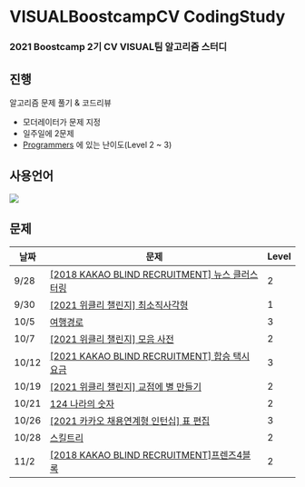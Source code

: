 # VISUALBoostcampCV CodingStudy
### 2021 Boostcamp 2기 CV VISUAL팀 알고리즘 스터디
## 진행
알고리즘 문제 풀기 & 코드리뷰

+ 모더레이터가 문제 지정
+ 일주일에 2문제
+ [Programmers](https://programmers.co.kr/) 에 있는 난이도(Level 2 ~ 3)

## 사용언어
<img src="https://img.shields.io/badge/Python-3766AB?style=flat-square&logo=Python&logoColor=white"/></a>

## 문제

| 날짜 | 문제 | Level |
|---|---|---|
|9/28|[[2018 KAKAO BLIND RECRUITMENT] 뉴스 클러스터링](https://programmers.co.kr/learn/courses/30/lessons/17677?language=python3)  | 2 | 
|9/30|[[2021 위클리 챌린지] 최소직사각형](https://programmers.co.kr/learn/courses/30/lessons/86491)  | 1 | 
|10/5|[여행경로](https://programmers.co.kr/learn/courses/30/lessons/43164?language=python3)  | 3 | 
|10/7|[[2021 위클리 챌린지] 모음 사전](https://programmers.co.kr/learn/courses/30/lessons/84512)  | 2 |
|10/12|[[2021 KAKAO BLIND RECRUITMENT] 합승 택시 요금](https://programmers.co.kr/learn/courses/30/lessons/72413)|3|
|10/19|[[2021 위클리 챌린지] 교점에 별 만들기](https://programmers.co.kr/learn/courses/30/lessons/87377)|2|
|10/21|[124 나라의 숫자](https://programmers.co.kr/learn/courses/30/lessons/12899?language=python3)|2|
|10/26|[[2021 카카오 채용연계형 인턴십] 표 편집](https://programmers.co.kr/learn/courses/30/lessons/81303)|3|
|10/28|[스킬트리](https://programmers.co.kr/learn/courses/30/lessons/49993?language=python3)|2|
|11/2|[[2018 KAKAO BLIND RECRUITMENT]프렌즈4블록](https://programmers.co.kr/learn/courses/30/lessons/17679)|2|
